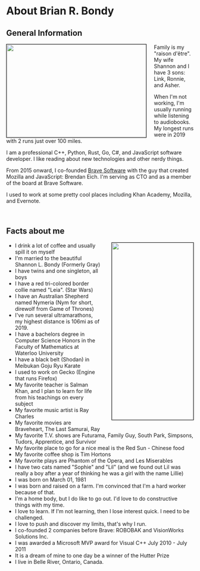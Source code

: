 # About Brian R. Bondy

## General Information

<img src="//www.brianbondy.com/static/img/family2.jpg" style="float:left; margin-right:20px; border: 1px solid black" height="250" width="375">

Family is my "raison d'être".  My wife Shannon and I have 3 sons: Link, Ronnie, and Asher.

When I'm not working, I'm usually running while listening to audiobooks.
My longest runs were in 2019 with 2 runs just over 100 miles.

I am a professional C++, Python, Rust, Go, C#, and JavaScript software developer.
I like reading about new technologies and other nerdy things.

From 2015 onward, I co-founded [Brave Software](https://www.brave.com) with the guy that created Mozilla and JavaScript: Brendan Eich.
I'm serving as CTO and as a member of the board at Brave Software.

I used to work at some pretty cool places including Khan Academy, Mozilla, and Evernote.


<br class="clearfloat">

## Facts about me

<img src="//www.brianbondy.com/static/img/brian-ronnie.jpg" width="219" height="476" style="float:right; margin-left:30px; border: 1px solid black">

- I drink a lot of coffee and usually spill it on myself
- I'm married to the beautiful Shannon L. Bondy (Formerly Gray)
- I have twins and one singleton, all boys
- I have a red tri-colored border collie named "Leia". (Star Wars)
- I have an Australian Shepherd named Nymeria (Nym for short, direwolf from Game of Thrones)
- I've run several ultramarathons, my highest distance is 106mi as of 2019.
- I have a bachelors degree in Computer Science Honors in the Faculty of Mathematics at Waterloo University
- I have a black belt (Shodan) in Meibukan Goju Ryu Karate
- I used to work on Gecko (Engine that runs Firefox)
- My favorite teacher is Salman Khan, and I plan to learn for life from his teachings on every subject
- My favorite music artist is Ray Charles
- My favorite movies are Braveheart, The Last Samurai, Ray
- My favorite T.V. shows are Futurama, Family Guy, South Park, Simpsons, Tudors, Apprentice, and Survivor
- My favorite place to go for a nice meal is the Red Sun - Chinese food
- My favorite coffee shop is Tim Hortons
- My favorite plays are Phantom of the Opera, and Les Miserables
- I have two cats named "Sophie" and "Lil" (and we found out Lil was really a boy after a year of thinking he was a girl with the name Lillie)
- I was born on March 01, 1981
- I was born and raised on a farm. I'm convinced that I'm a hard worker because of that.
- I'm a home body, but I do like to go out.  I'd love to do constructive things with my time.
- I love to learn.  If I'm not learning, then I lose interest quick.  I need to be challenged.
- I love to push and discover my limits, that's why I run.
- I co-founded 2 companies before Brave: ROBOBAK and VisionWorks Solutions Inc.
- I was awarded a Microsoft MVP award for Visual C++ July 2010 - July 2011
- It is a dream of mine to one day be a winner of the Hutter Prize
- I live in Belle River, Ontario, Canada.
